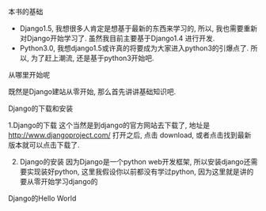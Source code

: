 本书的基础

- Django1.5, 我想很多人肯定是想基于最新的东西来学习的, 所以, 我也需要重新对Django开始学习了. 虽然我目前主要基于Django1.4 进行开发.
- Python3.0, 我想django1.5或许真的将要成为大家进入python3的引爆点了. 所以, 为了赶上潮流, 还是基于python3开始吧.

从哪里开始呢

既然是Django建站从零开始, 那么首先讲讲基础知识吧.

Django的下载和安装

1.Django的下载
这个当然是到django的官方网站去下载了, 地址是 http://www.djangoproject.com/ 
打开之后, 点击 download, 或者点击找到最新版本就可以点击下载了.

2. Django的安装
因为Django是一个python web开发框架, 所以安装django还需要实现装好python, 这里我假设你以前都没有学过python, 因为这里就是讲的要从零开始学习django的

Django的Hello World

